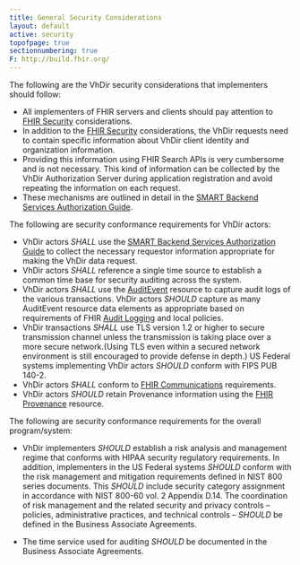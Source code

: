 ```yaml
---
title: General Security Considerations
layout: default
active: security
topofpage: true
sectionnumbering: true
F: http://build.fhir.org/
---
```

 
The following are the VhDir security considerations that implementers should follow:
* All implementers of FHIR servers and clients should pay attention to [FHIR Security](http://hl7.org/fhir/security.html) considerations. 
* In addition to the [FHIR Security](http://hl7.org/fhir/security.html) considerations, the VhDir requests need to contain specific information about VhDir client identity and organization information. 
* Providing this information using FHIR Search APIs is very cumbersome and is not necessary. This kind of information can be collected by the VhDir Authorization Server during application registration and avoid repeating the information on each request. 
* These mechanisms are outlined in detail in the [SMART Backend Services Authorization Guide](http://docs.smarthealthit.org/authorization/backend-services/). 


The following are security conformance requirements for VhDir actors:
* VhDir actors *SHALL* use the [SMART Backend Services Authorization Guide] to collect the necessary requestor information appropriate for making the VhDir data request. 
* VhDir actors *SHALL* reference a single time source to establish a common time base for security auditing across the system.
* VhDir actors *SHALL* use the [AuditEvent] resource to capture audit logs of the various transactions. VhDir actors *SHOULD* capture as many AuditEvent resource data elements as appropriate based on requirements of FHIR [Audit Logging] and local policies.
* VhDir transactions *SHALL* use TLS version 1.2 or higher to secure transmission channel unless the transmission is taking place over a more secure network.(Using TLS even within a secured network environment is still encouraged to provide defense in depth.) US Federal systems implementing VhDir actors *SHOULD* conform with FIPS PUB 140-2.
* VhDir actors *SHALL* conform to [FHIR Communications] requirements. 
* VhDir actors *SHOULD* retain Provenance information using the [FHIR Provenance] resource. 


The following are security conformance requirements for the overall program/system:

* VhDir implementers *SHOULD* establish a risk analysis and management regime that conforms with HIPAA security regulatory requirements. In addition, implementers in the US Federal systems *SHOULD* conform with the risk management and mitigation requirements defined in NIST 800 series documents. This *SHOULD* include security category assignment in accordance with NIST 800-60 vol. 2 Appendix D.14. The coordination of risk management and the related security and privacy controls – policies, administrative practices, and technical controls – *SHOULD* be defined in the Business Associate Agreements.
* The time service used for auditing *SHOULD* be documented in the Business Associate Agreements.



  [FHIR Communications]: http://hl7.org/fhir/STU3/security.html#http
  [Smart On FHIR]: http://fhir-docs.smarthealthit.org/argonaut-dev/authorization/backend-services/
  [FHIR Security Labels]: http://hl7.org/fhir/STU3/security-labels.html
  [General Security Considerations]: #general-security-considerations
  [FHIR Provenance]: http://hl7.org/fhir/STU3/provenance.html
  [FHIR Digital Signatures]: http://hl7.org/fhir/STU3/security.html#digital%20signatures
  [SMART Backend Services Authorization Guide]:http://docs.smarthealthit.org/authorization/backend-services/

  [security considerations]: http://hl7.org/fhir/STU3/security.html
  [Communications]: http://hl7.org/fhir/STU3/security.html#http
  [Authentication]: http://hl7.org/fhir/STU3/security.html#authentication
  [Authorization/Access Control]: http://hl7.org/fhir/STU3/security.html#authorization/access%20control
  [Audit Logging]: http://hl7.org/fhir/STU3/security.html#audit%20logging
  [Digital Signatures]: http://hl7.org/fhir/STU3/security.html#digital%20signatures
  [Security Labels]: http://hl7.org/fhir/STU3/security-labels.html
  [Narrative]: http://hl7.org/fhir/STU3/security.html#narrative
  [AuditEvent]: http://hl7.org/fhir/STU3/auditevent.html
  [Audit Logging]: http://hl7.org/fhir/STU3/security.html#audit
  [Consent]: http://hl7.org/fhir/STU3/consent.html
